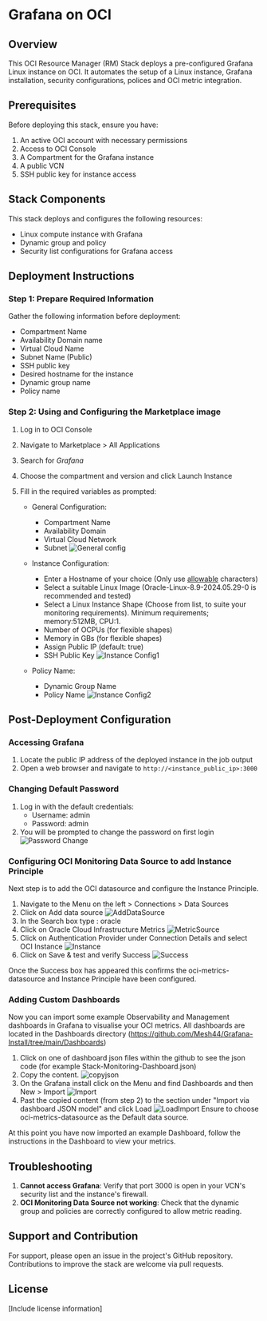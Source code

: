 # Grafana on OCI

## Overview

This OCI Resource Manager (RM) Stack deploys a pre-configured Grafana Linux instance on OCI.  It automates the setup of a Linux instance, Grafana installation, security configurations, polices and OCI metric integration.

## Prerequisites

Before deploying this stack, ensure you have:

1. An active OCI account with necessary permissions
2. Access to OCI Console
3. A Compartment for the Grafana instance
4. A public VCN
5. SSH public key for instance access

## Stack Components

This stack deploys and configures the following resources:

- Linux compute instance with Grafana
- Dynamic group and policy
- Security list configurations for Grafana access

## Deployment Instructions

### Step 1: Prepare Required Information

Gather the following information before deployment:

- Compartment Name
- Availability Domain name
- Virtual Cloud Name
- Subnet Name (Public)
- SSH public key
- Desired hostname for the instance
- Dynamic group name
- Policy name

### Step 2: Using and Configuring the Marketplace image

1. Log in to OCI Console
2. Navigate to Marketplace > All Applications
3. Search for *Grafana*
4. Choose the compartment and version and click Launch Instance
5. Fill in the required variables as prompted:

   - General Configuration:
     - Compartment Name
     - Availability Domain
     - Virtual Cloud Network
     - Subnet
    ![General config](Images/RM-GenConfig.jpg)

   - Instance Configuration:
     - Enter a Hostname of your choice (Only use [allowable](https://docs.oracle.com/en-us/iaas/Content/Network/Concepts/dns.htm) characters)
     - Select a suitable Linux Image (Oracle-Linux-8.9-2024.05.29-0 is recommended and tested)
     - Select a Linux Instance Shape (Choose from list, to suite your monitoring requirements). Minimum requirements; memory:512MB, CPU:1.
     - Number of OCPUs (for flexible shapes)
     - Memory in GBs (for flexible shapes)
     - Assign Public IP (default: true)
     - SSH Public Key
    ![Instance Config1](Images/RM-InstanceConfig.jpg)

   - Policy Name:
     - Dynamic Group Name
     - Policy Name
    ![Instance Config2](Images/RM-InstanceSSHkey.jpg)

## Post-Deployment Configuration

### Accessing Grafana

1. Locate the public IP address of the deployed instance in the job output
2. Open a web browser and navigate to `http://<instance_public_ip>:3000`

### Changing Default Password

1. Log in with the default credentials:
   - Username: admin
   - Password: admin
2. You will be prompted to change the password on first login
![Password Change](Images/GF-passwd.jpg)

### Configuring OCI Monitoring Data Source to add Instance Principle
Next step is to add the OCI datasource and configure the Instance Principle.

1. Navigate to the Menu on the left > Connections > Data Sources
2. Click on Add data source
![AddDataSource](Images/GF-AddDataSource.jpg)
3. In the Search box type : oracle
4. Click on Oracle Cloud Infrastructure Metrics
![MetricSource](Images/GF-OCIMetricDataSource.jpg)
5. Click on Authentication Provider under Connection Details and select OCI Instance
![Instance](Images/GF-Connection.jpg)
6. Click on Save & test and verify Success
![Success](Images/GF-ConnectionSuccess.jpg)

Once the Success box has appeared this confirms the oci-metrics-datasource and Instance Principle have been configured.

### Adding Custom Dashboards

Now you can import some example Observability and Management dashboards in Grafana to visualise your OCI metrics.
All dashboards are located in the Dashboards directory (<https://github.com/Mesh44/Grafana-Install/tree/main/Dashboards>)

1. Click on one of dashboard json files within the github to see the json code (for example Stack-Monitoring-Dashboard.json)
2. Copy the content.
![copyjson](Images/GH-dashboardjson.jpg)
3. On the Grafana install click on the Menu and find Dashboards and then New > Import
![Import](Images/GF-Import.jpg)
4. Past the copied content (from step 2) to the section under "Import via dashboard JSON model" and click Load
![LoadImport](Images/GF-LoadImport.jpg)
Ensure to choose oci-metrics-datasource as the Default data source.

At this point you have now imported an example Dashboard, follow the instructions in the Dashboard to view your metrics.

## Troubleshooting

1. **Cannot access Grafana**: Verify that port 3000 is open in your VCN's security list and the instance's firewall.
2. **OCI Monitoring Data Source not working**: Check that the dynamic group and policies are correctly configured to allow metric reading.

## Support and Contribution

For support, please open an issue in the project's GitHub repository. Contributions to improve the stack are welcome via pull requests.

## License

[Include license information]
